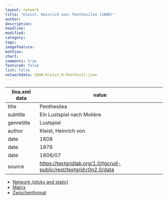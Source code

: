 ```yaml
---
layout: network
title: "Kleist, Heinrich von: Penthesilea (1808)"
author:
description:
headline:
modified:
category:
tags:
imagefeature: 
mathjax: 
chart: 
comments: true
featured: false
list: false
networkdata: 1808-Kleist_H-Penthesil.json
---
```

lina.xml data  | value
------------- | -------------
title|Penthesilea
subtitle|Ein Lustspiel nach Molière
genretitle|Lustspiel
author|Kleist, Heinrich von
date|1808
date|1876
date|1806/07
source|https://textgridlab.org/1.0/tgcrud-public/rest/textgrid:r0n2.0/data


* [Network (sticky and static)](/network152)
* [Matrix](/matrix152)
* [Zwischenformat](/lina152 )
